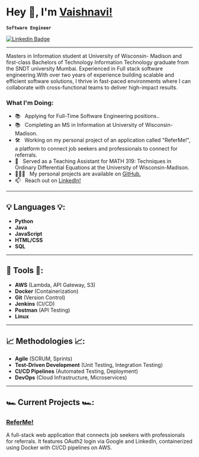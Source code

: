 # Hey 👋, I'm [Vaishnavi!](https://github.com/vaiishnavii)
**`Software Engineer`**

[![Linkedin Badge](https://img.shields.io/badge/-LinkedIn-blue?style=flat&logo=Linkedin&logoColor=white&link=https://www.linkedin.com/in/vaishnaviskale/)](https://www.linkedin.com/in/vaishnaviskale/)

-----------------------------------

Masters in Information student at University of Wisconsin- Madison and first-class Bachelors of Technology Information Technology graduate from the SNDT university Mumbai. Experienced in Full stack software engineering.With over two years of experience building scalable and efficient software solutions, I thrive in fast-paced environments where I can collaborate with cross-functional teams to deliver high-impact results.



### What I'm Doing:

- 📚 &nbsp; Applying for Full-Time Software Engineering positions..
- 📚 &nbsp; Completing an MS in Information at University of Wisconsin- Madison.
- 🛠 &nbsp; Working on my personal project of an application called "ReferMe!", a platform to connect job seekers and professionals to connect for referrals.
- 🌱 &nbsp; Served as a Teaching Assistant for MATH 319: Techniques in Ordinary Differential Equations at the University of Wisconsin-Madison.
- 👨🏻‍💻 &nbsp; My personal projects are available on [GitHub.](https://github.com/vaiishnavii?tab=repositories)
- 📫 &nbsp; Reach out on [LinkedIn!](https://www.linkedin.com/in/vaishnaviskale/)

---

## 💡 Languages 💡:
- **Python**
- **Java**
- **JavaScript**
- **HTML/CSS**
- **SQL**

---

## 🔨 Tools 🔨:
- **AWS** (Lambda, API Gateway, S3)
- **Docker** (Containerization)
- **Git** (Version Control)
- **Jenkins** (CI/CD)
- **Postman** (API Testing)
- **Linux**

---

## 📈 Methodologies 📈:
- **Agile** (SCRUM, Sprints)
- **Test-Driven Development** (Unit Testing, Integration Testing)
- **CI/CD Pipelines** (Automated Testing, Deployment)
- **DevOps** (Cloud Infrastructure, Microservices)

---

## 🏎️ Current Projects 🏎️:
### [ReferMe!](https://github.com/vaiishnavii/ReferMe)
A full-stack web application that connects job seekers with professionals for referrals. It features OAuth2 login via Google and LinkedIn, containerized using Docker with CI/CD pipelines on AWS.


